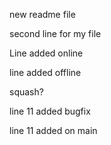 new readme file

second line for my file

Line added online

line added offline

squash?

line 11 added bugfix

line 11 added on main

